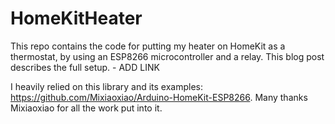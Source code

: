 # HomeKitHeater

This repo contains the code for putting my heater on HomeKit as a thermostat, by using an ESP8266 microcontroller and a relay. This blog post describes the full setup. - ADD LINK

I heavily relied on this library and its examples: https://github.com/Mixiaoxiao/Arduino-HomeKit-ESP8266. Many thanks Mixiaoxiao for all the work put into it.

